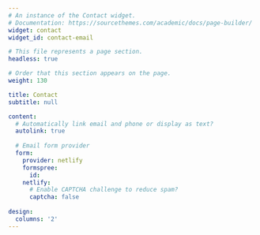 ```yaml
---
# An instance of the Contact widget.
# Documentation: https://sourcethemes.com/academic/docs/page-builder/
widget: contact
widget_id: contact-email

# This file represents a page section.
headless: true

# Order that this section appears on the page.
weight: 130

title: Contact
subtitle: null

content:
  # Automatically link email and phone or display as text?
  autolink: true
  
  # Email form provider
  form:
    provider: netlify
    formspree:
      id:
    netlify:
      # Enable CAPTCHA challenge to reduce spam?
      captcha: false
  
design:
  columns: '2'
---
```

